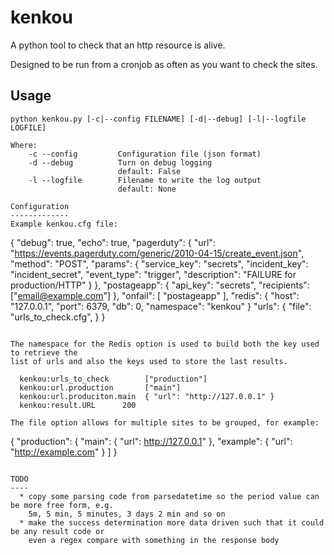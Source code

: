 kenkou
======

A python tool to check that an http resource is alive.

Designed to be run from a cronjob as often as you want to check the sites.

Usage
-----

```
python kenkou.py [-c|--config FILENAME] [-d|--debug] [-l|--logfile LOGFILE]

Where:
    -c --config         Configuration file (json format)
    -d --debug          Turn on debug logging
                        default: False
    -l --logfile        Filename to write the log output
                        default: None

Configuration
-------------
Example kenkou.cfg file:

```
{ "debug": true,
  "echo": true,
  "pagerduty": {
    "url": "https://events.pagerduty.com/generic/2010-04-15/create_event.json",
    "method": "POST",
    "params": { "service_key": "secrets",
                "incident_key": "incident_secret",
                "event_type": "trigger",
                "description": "FAILURE for production/HTTP"
    }
  },
  "postageapp": {
    "api_key": "secrets",
    "recipients": ["email@example.com"]
  },
  "onfail": [ "postageapp" ],
  "redis": { "host": "127.0.0.1",
             "port": 6379,
             "db": 0,
             "namespace": "kenkou"
  }
  "urls": {
    "file": "urls_to_check.cfg",
  }
}
```

The namespace for the Redis option is used to build both the key used to retrieve the
list of urls and also the keys used to store the last results.

  kenkou:urls_to_check        ["production"]
  kenkou:url.production       ["main"]
  kenkou:url.produciton.main  { "url": "http://127.0.0.1" }
  kenkou:result.URL      200

The file option allows for multiple sites to be grouped, for example:

```
{
  "production": {
    "main":    { "url": http://127.0.0.1" },
    "example": { "url": "http://example.com" }
  ]
}
```

TODO
----
  * copy some parsing code from parsedatetime so the period value can be more free form, e.g.
    5m, 5 min, 5 minutes, 3 days 2 min and so on
  * make the success determination more data driven such that it could be any result code or
    even a regex compare with something in the response body